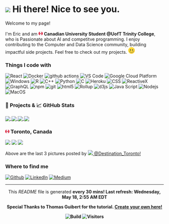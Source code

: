 <h1><img src="https://emojis.slackmojis.com/emojis/images/1531849430/4246/blob-sunglasses.gif?1531849430" width="30"/> Hi there! Nice to see you.</h1>

<p>Welcome to my page! </br></br> I'm Eric and am <img src='./Images/canada.svg' width="13"/> <b>Canadian University Student @UofT Trinity College</b>, who is Passionate about AI and competitve programming. I enjoy contributing to the Computer and Data Science community, building impactful side projects. 
Feel free to check out my projects. <img src='./Images/smile.svg' width="21"/> </p>

<h3>Things I code with</h3>

<p>
  <img alt="React" src="https://img.shields.io/badge/-React-45b8d8?style=flat-square&logo=react&logoColor=white" />
  <img alt="Docker" src="https://img.shields.io/badge/-Docker-46a2f1?style=flat-square&logo=docker&logoColor=white" />
  <img alt="github actions" src="https://img.shields.io/badge/-Github_Actions-2088FF?style=flat-square&logo=github-actions&logoColor=white" />
  <img alt="VS Code" src="https://img.shields.io/badge/-VS_Code-007ACC?style=flat-square&logo=visual-studio-code&logoColor=white" /> 
  <img alt="Google Cloud Platform" src="https://img.shields.io/badge/-Google_Cloud_Platform-1a73e8?style=flat-square&logo=google-cloud&logoColor=white" />
  <img alt="Windows" src="https://img.shields.io/badge/-Windows-0078D6?style=flat-square&logo=windows&logoColor=white" />
  <img alt="R" src="https://img.shields.io/badge/-R-276DC3?style=flat-square&logo=r&logoColor=white" />
  <img alt="C++" src="https://img.shields.io/badge/-C++-00599C?style=flat-square&logo=c%2B%2B&logoColor=white" />
  <img alt="Python" src="https://img.shields.io/badge/-Python-3776AB?style=flat-square&logo=python&logoColor=white" />
  <img alt="C" src="https://img.shields.io/badge/-C-5849BE?style=flat-square&logo=c&logoColor=white" />
  <img alt="Heroku" src="https://img.shields.io/badge/-Heroku-430098?style=flat-square&logo=heroku&logoColor=white" />
  <img alt="CSS" src="https://img.shields.io/badge/-CSS-764ABC?style=flat-square&logo=CSS3&logoColor=white" />
  <img alt="ReactiveX" src="https://img.shields.io/badge/-RxJs-B7178C?style=flat-square&logo=reactivex&logoColor=white" />
  <img alt="GraphQL" src="https://img.shields.io/badge/-GraphQL-E10098?style=flat-square&logo=graphql&logoColor=white" />
  <img alt="npm" src="https://img.shields.io/badge/-NPM-CB3837?style=flat-square&logo=npm&logoColor=white" />
  <img alt="git" src="https://img.shields.io/badge/-Git-F05032?style=flat-square&logo=git&logoColor=white" />
  <img alt="html5" src="https://img.shields.io/badge/-HTML5-E34F26?style=flat-square&logo=html5&logoColor=white" />
  <img alt="Rollup" src="https://img.shields.io/badge/-Rollup-EC4A3F?style=flat-square&logo=rollup.js&logoColor=white" />
  <img alt="d3js" src="https://img.shields.io/badge/-D3.js-F9A03C?style=flat-square&logo=d3.js&logoColor=white" />
  <img alt="Java Script" src="https://img.shields.io/badge/-Java_Script-F7DF1E?style=flat-square&logo=javascript&logoColor=white" />
  <img alt="Nodejs" src="https://img.shields.io/badge/-Nodejs-43853d?style=flat-square&logo=Node.js&logoColor=white" />
  <img alt="MacOS" src="https://img.shields.io/badge/-MacOS-000000?style=flat-square&logo=MacOS&logoColor=white" />
</p>

<h3>🎁 Projects & 📈 GitHub Stats</h3>

<a href="https://github.com/EricKarpovits/">
  <img align="center" src="https://github-readme-stats.vercel.app/api/top-langs/?username=EricKarpovits&html&title_color=ffffff&text_color=c9cacc&icon_color=2bbc8a&bg_color=1d1f21" />
</a>

<a href="https://github.com/EricKarpovits/">
  <img align="center" src="https://github-readme-stats.vercel.app/api?username=EricKarpovits&hide=issues&show_icons=true&line_height=27&count_private=true&title_color=ffffff&text_color=c9cacc&icon_color=2bbc8a&bg_color=1d1f21" />
</a>

<a href="https://github.com/EricKarpovits/Big-Data-Challenge-2020-2021">
  <img align="center" src="https://github-readme-stats.vercel.app/api/pin/?username=EricKarpovits&repo=Big-Data-Challenge-2020-2021&title_color=ffffff&text_color=c9cacc&icon_color=2bbc8a&bg_color=1d1f21" />
</a>

<a href="https://github.com/EricKarpovits/Graphical-Sorting-Tool">
  <img align="center" src="https://github-readme-stats.vercel.app/api/pin/?username=EricKarpovits&repo=Sorting-Visualizer-Tool&title_color=ffffff&text_color=c9cacc&icon_color=2bbc8a&bg_color=1d1f21" />
</a>

<h3> <img src='./Images/canada.svg' width="13"/> Toronto, Canada</h3>
<p><img width="200" src="https:&#x2F;&#x2F;cdn1.picuki.com&#x2F;hosted-by-instagram&#x2F;q&#x3D;0exhNuNYnjBcaS3SYdxKjf8HyvlyWgxSZ60STLepjSVmIR1vLHOapZA0mpCj4yRwKwVlASuRYz1o5Y0sUl1SCj17PkbeQb2ITzlT7amdV+alvDBg9JBml70zJXYfYHOm8scvU2SpNWwSDv5PHL%7C%7Clo7gX5vrmbCgEojeSKrVGnGZTjse3TO9%7C%7C2pYf5%7C%7CHSv1izv9QpcmkazXgpdAd4+pvlpDk1VOCtIc17q7VySKNBi9MJuKK%7C%7C1Sa8H2QkaHp%7C%7CECKet8XCkONFui3rSzY57zz2F%7C%7Cx9EEIdvlqztEtjoIQvsY3xH6N02t8AjoiHRnULGWlvqklPspK5xw7KSkGI%7C%7CmIUwGPRn+T8Jrgprsigdcy8YYLv4RPEXrzJFo1cbl8rDsj0UUnQCeDgKJsMsb8CFvB%7C%7C2Enl9g%7C%7CtV6CszCtQQjpP3mLZVLAoFaW7gpCq8UjDiznT9wU9lpTo" /> <img width="200" src="https:&#x2F;&#x2F;cdn1.picuki.com&#x2F;hosted-by-instagram&#x2F;q&#x3D;0exhNuNYnjBcaS3SYdxKjf8HyvlyWgxSZ60STLepjSVmIR1vLHOapZA0mpCj4yRwKwVlASuRYz1o5IIuU1VRCD14NUfaTLKKTj1d6KSbVOjN1TFv8ZJolL89K3QaZ3Oq98cuXQmYdSgIGaYDG7uo%7C%7CesJ+fzocjcBojOMNbBGmDdttdCwFahlza4lsfe4kx2xu5xncG114WNxahlw5OLUqQUCSKnjMcF6saR5UvoNnstWpr6gmCG2GGM5b295BTGS9IjOkqg8iyDXdzQspjD3FO8EIU8hjl246iEj5JQXmdeaIds5+MZghPT7f3ZBWmhm+jVMlpDtuiTvSUGI%7C%7CgVRwGKOlf7lNPEu+8WgGtKpasjExTnYX6eJHo1ra3wcMt79R2fqd9zmEoVQjNxZNqF+9Q630QORR4bWixQ3CzAX1WbTLbRWF67b+6GnzWTZhmDZogE9yJ8&#x3D;" /> <img width="200" src="https:&#x2F;&#x2F;cdn1.picuki.com&#x2F;hosted-by-instagram&#x2F;q&#x3D;0exhNuNYnjBcaS3SYdxKjf8HyvlyWgxSZ60STLepjSVmIR1vLHOapZA0mpCj4yRwKwVlASuRYz1o5YooUlpXCz17PUDdT7KJTD5R66WdUe+rvDBl95Vmk78wL3cdbH6o8sYrUWWpNWwSDv5PHL%7C%7Clo79UvOa0LGFq8zKXW%7C%7CdEnGZK55f0Hp17ya4o9v+Ug0Tr%7C%7C4E%7C%7CMHBL5mdyaRhmodnUozQZSPX3IM9566J4S%7C%7CEzhMQ66O76xnToSCsVdW1BGDic54nWy+UrqBfGc2MR2ln%7C%7CQYdpH1xYlVvmpDwnv6s5rbySbIFn3+QNtObSSGtafk5to0RDl7actgLsLmOq3R4FjjSVzbvsIq4Zh6G9P+qkavzWnDP2I77fA5lLEHMVIevfYXjoBcSeP%7C%7ClMppMYFaFb5H2K1wu6Vfb72U4nVm0c2mPfLtRPTf6i16agryDShDvW8w&#x3D;&#x3D;" /></p>
<p>Above are the last 3 pictures posted by <a href="https://www.instagram.com/destination_toronto/" target="_blank"><img src="https://upload.wikimedia.org/wikipedia/commons/thumb/e/e7/Instagram_logo_2016.svg/1024px-Instagram_logo_2016.svg.png" width="20"/> @Destination_Toronto!</a><br/></p>
<h3>Where to find me</h3>
<p><a href="https://github.com/erickarpovits" target="_blank"><img alt="Github" src="https://img.shields.io/badge/GitHub-%2312100E.svg?&style=for-the-badge&logo=Github&logoColor=white" /></a> <a href="https://www.linkedin.com/in/eric-karpovits/" target="_blank"><img alt="LinkedIn" src="https://img.shields.io/badge/linkedin-%230077B5.svg?&style=for-the-badge&logo=linkedin&logoColor=white" /></a> <a href="https://medium.com/@erickarpovits" target="_blank"><img alt="Medium" src="https://img.shields.io/badge/medium-%2312100E.svg?&style=for-the-badge&logo=medium&logoColor=white" /></a>
</p>

------------
<p align="center">This <i>README</i> file is generated <b>every 30 mins!<b/> Last refresh: Wednesday, May 18, 2:55 AM EDT</p>
<p align="center">Special Thanks to Thomas Guibert for the tutorial. <a href="https://medium.com/@th.guibert/how-to-create-a-self-updating-readme-md-for-your-github-profile-f8b05744ca91">Create your own here!</a></p>
<p align="center"> <img alt="Build" src="https://img.shields.io/github/workflow/status/erickarpovits/erickarpovits/README%20build" /> <img alt="Visitors" src="https://visitor-badge.glitch.me/badge?page_id=erickarpovits" /> </p>
